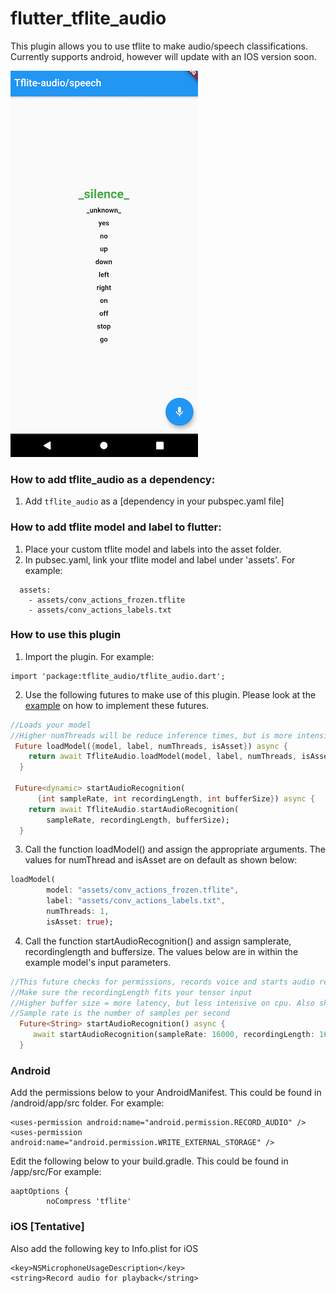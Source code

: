 # flutter_tflite_audio

This plugin allows you to use tflite to make audio/speech classifications. Currently supports android, however will update with an IOS version soon.

![](audio_recognition_example.jpg)

### How to add tflite_audio as a dependency:
1. Add `tflite_audio` as a [dependency in your pubspec.yaml file]

### How to add tflite model and label to flutter:
1. Place your custom tflite model and labels into the asset folder. 
2. In pubsec.yaml, link your tflite model and label under 'assets'. For example:

```
  assets:
    - assets/conv_actions_frozen.tflite
    - assets/conv_actions_labels.txt

```

### How to use this plugin

1. Import the plugin. For example:

```
import 'package:tflite_audio/tflite_audio.dart';
```

2. Use the following futures to make use of this plugin. Please look at the [example](https://github.com/Caldarie/flutter_tflite_audio/tree/master/example) on how to implement these futures.

```dart
//Loads your model
//Higher numThreads will be reduce inference times, but is more intensive on cpu
 Future loadModel({model, label, numThreads, isAsset}) async {
    return await TfliteAudio.loadModel(model, label, numThreads, isAsset);
  }

 Future<dynamic> startAudioRecognition(
      {int sampleRate, int recordingLength, int bufferSize}) async {
    return await TfliteAudio.startAudioRecognition(
        sampleRate, recordingLength, bufferSize);
  }

```

3. Call the function loadModel() and assign the appropriate arguments. The values for numThread and isAsset are on default as shown below:

```dart
loadModel(
        model: "assets/conv_actions_frozen.tflite",
        label: "assets/conv_actions_labels.txt",
        numThreads: 1,
        isAsset: true);
```

4. Call the function startAudioRecognition() and assign samplerate, recordinglength and buffersize. The values below are in within the example model's input parameters.

```dart
//This future checks for permissions, records voice and starts audio recognition, then returns the result.
//Make sure the recordingLength fits your tensor input
//Higher buffer size = more latency, but less intensive on cpu. Also shorter recording time.
//Sample rate is the number of samples per second
  Future<String> startAudioRecognition() async {
     await startAudioRecognition(sampleRate: 16000, recordingLength: 16000, bufferSize: 1280)
  }

```


### Android 
Add the permissions below to your AndroidManifest. This could be found in  <YourApp>/android/app/src folder. For example:

```
<uses-permission android:name="android.permission.RECORD_AUDIO" />
<uses-permission android:name="android.permission.WRITE_EXTERNAL_STORAGE" />
```

Edit the following below to your build.gradle. This could be found in <YourApp>/app/src/For example:

```
aaptOptions {
        noCompress 'tflite'
```


### iOS [Tentative]
Also add the following key to Info.plist for iOS
```
<key>NSMicrophoneUsageDescription</key>
<string>Record audio for playback</string>
```
